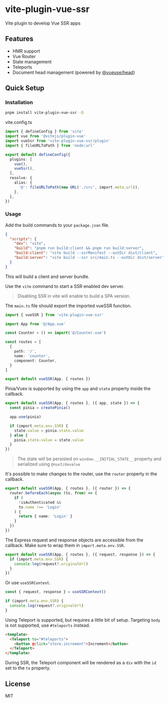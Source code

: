 # vite-plugin-vue-ssr

Vite plugin to develop Vue SSR apps

## Features
* HMR support
* Vue Router
* State management
* Teleports
* Document head management (powered by [@vueuse/head](https://github.com/vueuse/head))

## Quick Setup

### Installation

```sh
pnpm install vite-plugin-vue-ssr -D
```

vite.config.ts
```ts
import { defineConfig } from 'vite'
import vue from '@vitejs/plugin-vue'
import vueSsr from 'vite-plugin-vue-ssr/plugin'
import { fileURLToPath } from 'node:url'

export default defineConfig({
  plugins: [
    vue(),
    vueSsr(),
  ],
  resolve: {
    alias: {
      '@': fileURLToPath(new URL('./src', import.meta.url)),
    },
  },
})

```

### Usage

Add the build commands to your `package.json` file.

```json
{
  "scripts": {
    "dev": "vite",
    "build": "pnpm run build:client && pnpm run build:server",
    "build:client": "vite build --ssrManifest --outDir dist/client",
    "build:server": "vite build --ssr src/main.ts --outDir dist/server"
  }
}
```

This will build a client and server bundle.

Use the `vite` command to start a SSR enabled dev server.

> Disabling SSR in vite will enable to build a SPA version.

The `main.ts` file should export the imported vueSSR function.

```ts
import { vueSSR } from 'vite-plugin-vue-ssr'

import App from '@/App.vue'

const Counter = () => import('@/Counter.vue')

const routes = [
  {
    path: '/',
    name: 'counter',
    component: Counter,
  }
]

export default vueSSR(App, { routes })
```

Pinia/Vuex is supported by using the `app` and `state` property inside the callback.

```typescript
export default vueSSR(App, { routes }, ({ app, state }) => {
  const pinia = createPinia()

  app.use(pinia)

  if (import.meta.env.SSR) {
    state.value = pinia.state.value
  } else {
    pinia.state.value = state.value
  }
})
```

> The state will be persisted on `window.__INITIAL_STATE__` property and serialized using `@nuxt/devalue`

It's possible to make changes to the router, use the `router` property in the callback.

```typescript
export default vueSSR(App, { routes }, ({ router }) => {
  router.beforeEach(async (to, from) => {
    if (
      !isAuthenticated &&
      to.name !== 'Login'
    ) {
      return { name: 'Login' }
    }
  })
})
```

The Express request and response objects are accessible from the callback. Make sure to wrap them in `import.meta.env.SSR`.

```typescript
export default vueSSR(App, { routes }, ({ request, response }) => {
  if (import.meta.env.SSR) {
    console.log(request?.originalUrl)
  }
})
```

Or use `useSSRContext`.

```typescript
const { request, response } = useSSRContext()

if (import.meta.env.SSR) {
  console.log(request?.originalUrl)
}
```

Using Teleport is supported, but requires a little bit of setup. Targeting `body` is not supported, use `#teleports` instead.


```html
<template>
  <Teleport to="#teleports">
    <button @click="store.increment">Increment</button>
  </Teleport>
</template>
```

During SSR, the Teleport component will be rendered as a `div` with the `id` set to the `to` property.

## License

MIT

